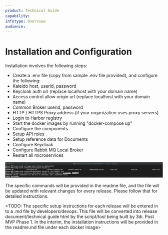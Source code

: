 ```yaml
---
product: Technical Guide
capability:
infotype: Overview
audience:
---
```


# Installation and Configuration

Installation involves the following steps:



*   Create a .env file \(copy from sample .env file provided\), and configure the following:
   *   Kaleido host, userid, password
   *   Keycloak auth url \(replace localhost with your domain name\)
   *   Access control allow origin url \(replace localhost with your domain name\)
   *   Common Broker userid, password
   *   HTTP / HTTPS Proxy address \(if your organization uses proxy servers\)
*   Login to Harbor registry
*   Start the docker images by running "docker-compose up"
*   Configure the components
   *   Setup API roles
   *   Setup reference data for Documents
   *   Configure Keycloak
   *   Configure Rabbit MQ Local Broker
*   Restart all microservices

![](/assets/technical_guide_21.png)

The specific commands will be provided in the readme file, and the file will be updated with relevant changes for every release. Please follow that for detailed instructions.

<TODO: The specific setup instructions for each release will be entered in to a .md file by developers/devops. This file will be converted into release document/technical guide html by the script/tool being built by 3di. Post MVP Phase 1. In the interim, the installation instructions will be provided in the readme.md file under each docker image>